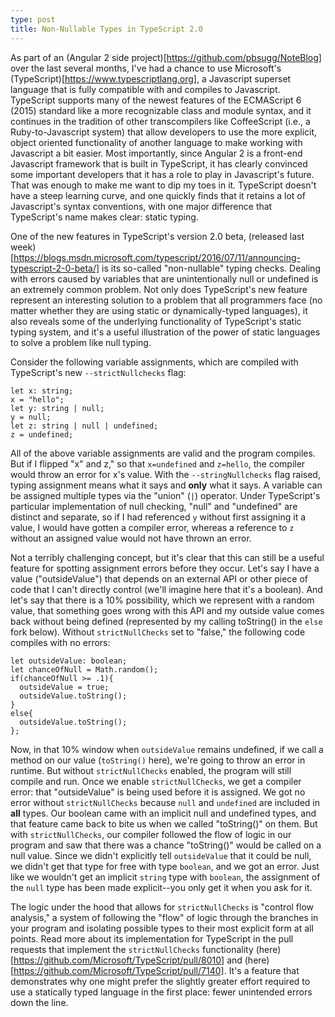 ```yaml
---
type: post
title: Non-Nullable Types in TypeScript 2.0
---
```



As part of an (Angular 2 side project)[https://github.com/pbsugg/NoteBlog] over the last several months, I've had a chance to use Microsoft's (TypeScript)[https://www.typescriptlang.org], a Javascript superset language that is fully compatible with and compiles to Javascript. TypeScript supports many of the newest features of the ECMAScript 6 (2015) standard like a more recognizable class and module syntax, and it continues in the tradition of other transcompilers like CoffeeScript (i.e., a Ruby-to-Javascript system) that allow developers to use the more explicit, object oriented functionality of another language to make working with Javascript a bit easier. Most importantly, since Angular 2 is a front-end Javascript framework that is built in TypeScript, it has clearly convinced some important developers that it has a role to play in Javascript's future. That was enough to make me want to dip my toes in it.  TypeScript doesn't have a steep learning curve, and one quickly finds that it retains a lot of Javascript's syntax conventions, with one major difference that TypeScript's name makes clear: static typing.  

One of the new features in TypeScript's version 2.0 beta, (released last week)[https://blogs.msdn.microsoft.com/typescript/2016/07/11/announcing-typescript-2-0-beta/] is its so-called "non-nullable" typing checks. Dealing with errors caused by variables that are unintentionally null or undefined is an extremely common problem. Not only does TypeScript's new feature represent an interesting solution to a problem that all programmers face (no matter whether they are using static or dynamically-typed languages), it also reveals some of the underlying functionality of TypeScript's static typing system, and it's a useful illustration of the power of static languages to solve a problem like null typing.

Consider the following variable assignments, which are compiled with TypeScript's new `--strictNullchecks` flag:

```
let x: string;
x = "hello";
let y: string | null;
y = null;
let z: string | null | undefined;
z = undefined;
```

All of the above variable assignments are valid and the program compiles.  But if I flipped "x" and z," so that `x=undefined` and `z=hello`, the compiler would throw an error for x's value.  With the `--stringNullchecks` flag raised, typing assignment means what it says and **only** what it says. A variable can be assigned multiple types via the "union" (`|`) operator. Under TypeScript's particular implementation of null checking, "null" and "undefined" are distinct and separate, so if I had referenced `y` without first assigning it a value, I would have gotten a compiler error, whereas a reference  to `z` without an assigned value would not have thrown an error.

Not a terribly challenging concept, but it's clear that this can still be a useful feature for spotting assignment errors before they occur.  Let's say I have a value ("outsideValue") that depends on an external API or other piece of code that I can't directly control (we'll imagine here that it's a boolean). And let's say that there is a 10% possibility, which we represent with a random value, that something goes wrong with this API and my outside value comes back without being defined (represented by my calling toString() in the `else` fork below). Without `strictNullChecks` set to "false," the following code compiles with no errors:

```
let outsideValue: boolean;
let chanceOfNull = Math.random();
if(chanceOfNull >= .1){
  outsideValue = true;
  outsideValue.toString();
}
else{
  outsideValue.toString();
};
```

Now, in that 10% window when `outsideValue` remains undefined, if we call a method on our value (`toString()` here), we're going to throw an error in runtime. But without `strictNullChecks` enabled, the program will still compile and run.  Once we enable `strictNullChecks`, we get a compiler error: that "outsideValue" is being used before it is assigned. We got no error without `strictNullChecks` because `null` and `undefined` are included in **all** types.  Our boolean came with an implicit null and undefined types, and that feature came back to bite us when we called "toString()" on them.  But with `strictNullChecks`, our compiler followed the flow of logic in our program and saw that there was a chance "toString()" would be called on a null value.  Since we didn't explicitly tell `outsideValue` that it could be null, we didn't get that type for free with type `boolean`, and we got an error.  Just like we wouldn't get an implicit `string` type with `boolean`, the assignment of the `null` type has been made explicit--you only get it when you ask for it.

The logic under the hood that allows for `strictNullChecks` is "control flow analysis," a system of following the "flow" of logic through the branches in your program and isolating possible types to their most explicit form at all points.  Read more about its implementation for TypeScript in the pull requests that implement the `strictNullChecks` functionality (here)[https://github.com/Microsoft/TypeScript/pull/8010] and (here)[https://github.com/Microsoft/TypeScript/pull/7140]. It's a feature that demonstrates why one might prefer the slightly greater effort required to use a statically typed language in the first place: fewer unintended errors down the line.
